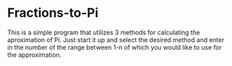 # Fractions-to-Pi
This is a simple program that utilizes 3 methods for calculating the aproximation of Pi. Just start it up and select the desired method and enter in the number of the range between 1-n of which you would like to use for the approximation.
